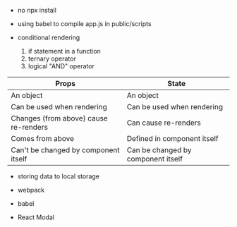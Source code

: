 - no npx install

- using babel to compile app.js in public/scripts

- conditional rendering
  1. if statement in a function
  2. ternary operator
  3. logical "AND" operator

| Props                                 | State                              |
| ------------------------------------- | ---------------------------------- |
| An object                             | An object                          |
| Can be used when rendering            | Can be used when rendering         |
| Changes (from above) cause re-renders | Can cause re-renders               |
| Comes from above                      | Defined in component itself        |
| Can't be changed by component itself  | Can be changed by component itself |

- storing data to local storage

- webpack
- babel

- React Modal
